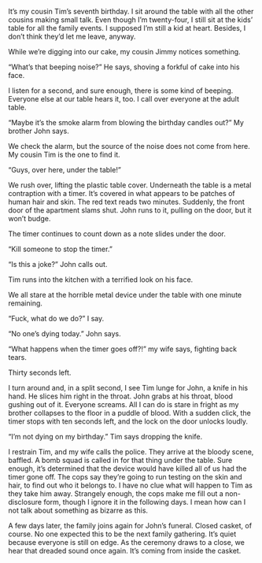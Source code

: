 It’s my cousin Tim’s seventh birthday. I sit around the table with all the other cousins making small talk. Even though I’m twenty-four, I still sit at the kids’ table for all the family events. I supposed I’m still a kid at heart. Besides, I don’t think they’d let me leave, anyway.

While we’re digging into our cake, my cousin Jimmy notices something.

“What’s that beeping noise?” He says, shoving a forkful of cake into his face.

I listen for a second, and sure enough, there is some kind of beeping. Everyone else at our table hears it, too. I call over everyone at the adult table.

“Maybe it’s the smoke alarm from blowing the birthday candles out?” My brother John says.

We check the alarm, but the source of the noise does not come from here. My cousin Tim is the one to find it.

“Guys, over here, under the table!”

We rush over, lifting the plastic table cover. Underneath the table is a metal contraption with a timer. It’s covered in what appears to be patches of human hair and skin. The red text reads two minutes. Suddenly, the front door of the apartment slams shut. John runs to it, pulling on the door, but it won’t budge.

The timer continues to count down as a note slides under the door.

“Kill someone to stop the timer.”

“Is this a joke?” John calls out.

Tim runs into the kitchen with a terrified look on his face.

We all stare at the horrible metal device under the table with one minute remaining.

“Fuck, what do we do?” I say.

“No one’s dying today.” John says.

“What happens when the timer goes off?!” my wife says, fighting back tears.

Thirty seconds left.

I turn around and, in a split second, I see Tim lunge for John, a knife in his hand. He slices him right in the throat. John grabs at his throat, blood gushing out of it. Everyone screams. All I can do is stare in fright as my brother collapses to the floor in a puddle of blood. With a sudden click, the timer stops with ten seconds left, and the lock on the door unlocks loudly.

“I’m not dying on my birthday.” Tim says dropping the knife.

I restrain Tim, and my wife calls the police. They arrive at the bloody scene, baffled. A bomb squad is called in for that thing under the table. Sure enough, it’s determined that the device would have killed all of us had the timer gone off. The cops say they’re going to run testing on the skin and hair, to find out who it belongs to. I have no clue what will happen to Tim as they take him away. Strangely enough, the cops make me fill out a non-disclosure form, though I ignore it in the following days. I mean how can I not talk about something as bizarre as this.

A few days later, the family joins again for John’s funeral. Closed casket, of course. No one expected this to be the next family gathering. It’s quiet because everyone is still on edge. As the ceremony draws to a close, we hear that dreaded sound once again. It’s coming from inside the casket.